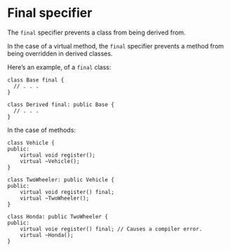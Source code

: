 # Final specifier

The `final` specifier prevents a class from being derived from.

In the case of a virtual method, the `final` specifier prevents a method from being overridden in derived classes.

Here’s an example, of a `final` class:

```
class Base final {
  // . . .
}
```

```
class Derived final: public Base {
  // . . .
}
```

In the case of methods:

```
class Vehicle {
public:
    virtual void register();
    virtual ~Vehicle();
}

class TwoWheeler: public Vehicle {
public:
    virtual void register() final;
    virtual ~TwoWheeler();
}

class Honda: public TwoWheeler {
public:
    virtual voie register() final; // Causes a compiler error.
    virtual ~Honda();
}
```